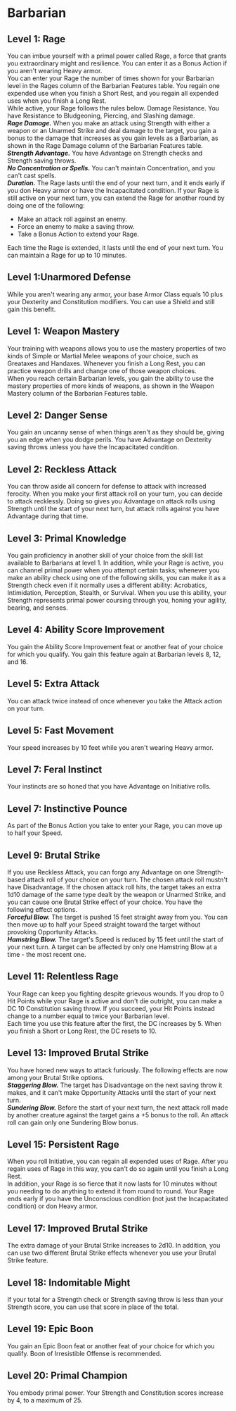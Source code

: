# Barbarian

## Level 1: Rage
You can imbue yourself with a primal power called Rage, a force that grants you extraordinary might and resilience. You can enter it as a Bonus Action if you aren't wearing Heavy armor.  
You can enter your Rage the number of times shown for your Barbarian level in the Rages column of the Barbarian Features table. You regain one expended use when you finish a Short Rest, and you regain all expended uses when you finish a Long Rest.  
While active, your Rage follows the rules below. Damage Resistance. You have Resistance to Bludgeoning, Piercing, and Slashing damage.  
***Rage Damage.*** When you make an attack using Strength with either a weapon or an Unarmed Strike and deal damage to the target, you gain a bonus to the damage that increases as you gain levels as a Barbarian, as shown in the Rage Damage column of the Barbarian Features table.  
***Strength Advantage.*** You have Advantage on Strength checks and Strength saving throws.  
***No Concentration or Spells.*** You can't maintain Concentration, and you can't cast spells.  
***Duration.*** The Rage lasts until the end of your next turn, and it ends early if you don Heavy armor or have the Incapacitated condition. If your Rage is still active on your next turn, you can extend the Rage for another round by doing one of the following:
- Make an attack roll against an enemy.
- Force an enemy to make a saving throw.
- Take a Bonus Action to extend your Rage.

Each time the Rage is extended, it lasts until the end of your next turn. You can maintain a Rage for up to 10 minutes.

## Level 1:Unarmored Defense
While you aren't wearing any armor, your base Armor Class equals 10 plus your Dexterity and Constitution modifiers. You can use a Shield and still gain this benefit.

## Level 1: Weapon Mastery
Your training with weapons allows you to use the mastery properties of two kinds of Simple or Martial Melee weapons of your choice, such as Greataxes and Handaxes. Whenever you finish a Long Rest, you can practice weapon drills and change one of those weapon choices.  
When you reach certain Barbarian levels, you gain the ability to use the mastery properties of more kinds of weapons, as shown in the Weapon Mastery column of the Barbarian Features table.

## Level 2: Danger Sense
You gain an uncanny sense of when things aren't as they should be, giving you an edge when you dodge perils. You have Advantage on Dexterity saving throws unless you have the Incapacitated condition.

## Level 2: Reckless Attack
You can throw aside all concern for defense to attack with increased ferocity. When you make your first attack roll on your turn, you can decide to attack recklessly. Doing so gives you Advantage on attack rolls using Strength until the start of your next turn, but attack rolls against you have Advantage during that time.

## Level 3: Primal Knowledge
You gain proficiency in another skill of your choice from the skill list available to Barbarians at level 1. In addition, while your Rage is active, you can channel primal power when you attempt certain tasks; whenever you make an ability check using one of the following skills, you can make it as a Strength check even if it normally uses a different ability: Acrobatics, Intimidation, Perception, Stealth, or Survival. When you use this ability, your Strength represents primal power coursing through you, honing your agility, bearing, and senses.

## Level 4: Ability Score Improvement
You gain the Ability Score Improvement feat or another feat of your choice for which you qualify. You gain this feature again at Barbarian levels 8, 12, and 16.

## Level 5: Extra Attack
You can attack twice instead of once whenever you take the Attack action on your turn.

## Level 5: Fast Movement
Your speed increases by 10 feet while you aren't wearing Heavy armor.

## Level 7: Feral Instinct
Your instincts are so honed that you have Advantage on Initiative rolls.

## Level 7: Instinctive Pounce
As part of the Bonus Action you take to enter your Rage, you can move up to half your Speed.

## Level 9: Brutal Strike
If you use Reckless Attack, you can forgo any Advantage on one Strength-based attack roll of your choice on your turn. The chosen attack roll mustn't have Disadvantage. If the chosen attack roll hits, the target takes an extra 1d10 damage of the same type dealt by the weapon or Unarmed Strike, and you can cause one Brutal Strike effect of your choice. You have the following effect options.  
***Forceful Blow.*** The target is pushed 15 feet straight away from you. You can then move up to half your Speed straight toward the target without provoking Opportunity Attacks.  
***Hamstring Blow.*** The target's Speed is reduced by 15 feet until the start of your next turn. A target can be affected by only one Hamstring Blow at a time - the most recent one.

## Level 11: Relentless Rage
Your Rage can keep you fighting despite grievous wounds. If you drop to 0 Hit Points while your Rage is active and don't die outright, you can make a DC 10 Constitution saving throw. If you succeed, your Hit Points instead change to a number equal to twice your Barbarian level.  
Each time you use this feature after the first, the DC increases by 5. When you finish a Short or Long Rest, the DC resets to 10.

## Level 13: Improved Brutal Strike
You have honed new ways to attack furiously. The following effects are now among your Brutal Strike options.  
***Staggering Blow.*** The target has Disadvantage on the next saving throw it makes, and it can't make Opportunity Attacks until the start of your next turn.  
***Sundering Blow.*** Before the start of your next turn, the next attack roll made by another creature against the target gains a +5 bonus to the roll. An attack roll can gain only one Sundering Blow bonus.

## Level 15: Persistent Rage
When you roll Initiative, you can regain all expended uses of Rage. After you regain uses of Rage in this way, you can't do so again until you finish a Long Rest.  
In addition, your Rage is so fierce that it now lasts for 10 minutes without you needing to do anything to extend it from round to round. Your Rage ends early if you have the Unconscious condition (not just the Incapacitated condition) or don Heavy armor.

## Level 17: Improved Brutal Strike
The extra damage of your Brutal Strike increases to 2d10. In addition, you can use two different Brutal Strike effects whenever you use your Brutal Strike feature.

## Level 18: Indomitable Might
If your total for a Strength check or Strength saving throw is less than your Strength score, you can use that score in place of the total.

## Level 19: Epic Boon
You gain an Epic Boon feat or another feat of your choice for which you qualify. Boon of Irresistible Offense is recommended.

## Level 20: Primal Champion
You embody primal power. Your Strength and Constitution scores increase by 4, to a maximum of 25.